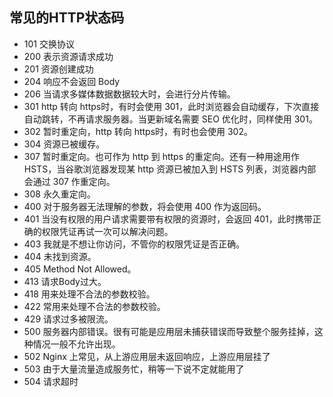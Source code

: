 ## 常见的HTTP状态码
- 101 交换协议
- 200 表示资源请求成功
- 201 资源创建成功
- 204 响应不会返回 Body
- 206 当请求多媒体数据数据较大时，会进行分片传输。
- 301 http 转向 https时，有时会使用 301，此时浏览器会自动缓存，下次直接自动跳转，不再请求服务器。当更新域名需要 SEO 优化时，同样使用 301。
- 302 暂时重定向，http 转向 https时，有时也会使用 302。
- 304 资源已被缓存。
- 307 暂时重定向。也可作为 http 到 https 的重定向。还有一种用途用作 HSTS，当谷歌浏览器发现某 http 资源已被加入到 HSTS 列表，浏览器内部会通过 307 作重定向。
- 308 永久重定向。
- 400 对于服务器无法理解的参数，将会使用 400 作为返回码。
- 401 当没有权限的用户请求需要带有权限的资源时，会返回 401，此时携带正确的权限凭证再试一次可以解决问题。
- 403 我就是不想让你访问，不管你的权限凭证是否正确。
- 404 未找到资源。
- 405 Method Not Allowed。
- 413 请求Body过大。
- 418 用来处理不合法的参数校验。
- 422 常用来处理不合法的参数校验。
- 429 请求过多被限流。
- 500 服务器内部错误。很有可能是应用层未捕获错误而导致整个服务挂掉，这种情况一般不允许出现。
- 502 Nginx 上常见，从上游应用层未返回响应，上游应用层挂了
- 503 由于大量流量造成服务忙，稍等一下说不定就能用了
- 504 请求超时
